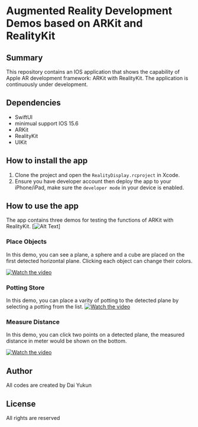 # Augmented Reality Development Demos based on ARKit and RealityKit
## Summary
This repository contains an IOS application that shows the capability of Apple AR development framework: ARKit with RealityKit. The application is continuously under development.

## Dependencies
- SwiftUI
- minimual support IOS 15.6
- ARKit
- RealityKit
- UIKit

## How to install the app
1. Clone the project and open the `RealityDisplay.rcproject` in Xcode.
2. Ensure you have developer account then deploy the app to your iPhone/iPad, make sure the `developer mode` in your device is enabled.

## How to use the app
The app contains three demos for testing the functions of ARKit with RealityKit. 
[![Alt Text](https://1drv.ms/u/s!Ao0uJrka7OVLgeRviw_uhigJDYfyTQ?e=ph6Dhh)]
### Place Objects
In this demo, you can see a plane, a sphere and a cube are placed on the first detected horizontal plane. Clicking each object can change their colors.

[![Watch the video](https://img.youtube.com/vi/kTZSBwV6dck/hqdefault.jpg)](https://youtu.be/kTZSBwV6dck)

### Potting Store
In this demo, you can place a varity of potting to the detected plane by selecting a potting from the list.
[![Watch the video](https://img.youtube.com/vi/6gRT8ZWdtlA/hqdefault.jpg)](https://youtu.be/6gRT8ZWdtlA)

### Measure Distance
In this demo, you can click two points on a detected plane, the measured distance in meter would be shown on the bottom.

[![Watch the video](https://img.youtube.com/vi/8uj6UQ_BF6s/hqdefault.jpg)](https://youtu.be/8uj6UQ_BF6s)

## Author
All codes are created by Dai Yukun

## License
All rights are reserved

[def]: https://1drv.ms/u/s!Ao0uJrka7OVLgeRviw_uhigJDYfyTQ?e=ph6Dhh